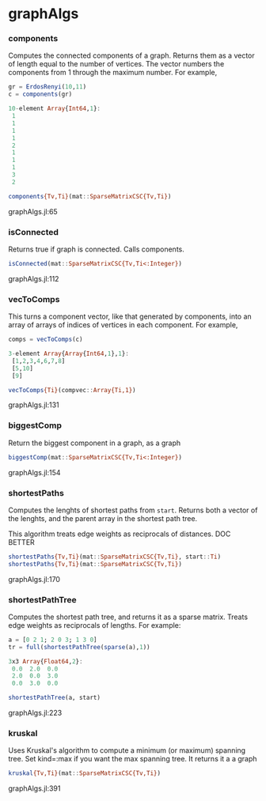 # graphAlgs
### components
Computes the connected components of a graph. Returns them as a vector of length equal to the number of vertices. The vector numbers the components from 1 through the maximum number. For example,

```julia
gr = ErdosRenyi(10,11)
c = components(gr)

10-element Array{Int64,1}:
 1
 1
 1
 1
 2
 1
 1
 1
 3
 2
```


```julia
components{Tv,Ti}(mat::SparseMatrixCSC{Tv,Ti})
```

graphAlgs.jl:65



### isConnected
Returns true if graph is connected.  Calls components.


```julia
isConnected(mat::SparseMatrixCSC{Tv,Ti<:Integer})
```

graphAlgs.jl:112



### vecToComps
This turns a component vector, like that generated by components, into an array of arrays of indices of vertices in each component.  For example,

```julia
comps = vecToComps(c)

3-element Array{Array{Int64,1},1}:
 [1,2,3,4,6,7,8]
 [5,10]         
 [9]   
```


```julia
vecToComps{Ti}(compvec::Array{Ti,1})
```

graphAlgs.jl:131



### biggestComp
Return the biggest component in a graph, as a graph


```julia
biggestComp(mat::SparseMatrixCSC{Tv,Ti<:Integer})
```

graphAlgs.jl:154



### shortestPaths
Computes the lenghts of shortest paths from `start`. Returns both a vector of the lenghts, and the parent array in the shortest path tree.

This algorithm treats edge weights as reciprocals of distances. DOC BETTER


```julia
shortestPaths{Tv,Ti}(mat::SparseMatrixCSC{Tv,Ti}, start::Ti)
shortestPaths{Tv,Ti}(mat::SparseMatrixCSC{Tv,Ti})
```

graphAlgs.jl:170



### shortestPathTree
Computes the shortest path tree, and returns it as a sparse matrix. Treats edge weights as reciprocals of lengths. For example:

```julia
a = [0 2 1; 2 0 3; 1 3 0]
tr = full(shortestPathTree(sparse(a),1))

3x3 Array{Float64,2}:
 0.0  2.0  0.0
 2.0  0.0  3.0
 0.0  3.0  0.0
```


```julia
shortestPathTree(a, start)
```

graphAlgs.jl:223



### kruskal
Uses Kruskal's algorithm to compute a minimum (or maximum) spanning tree. Set kind=:max if you want the max spanning tree. It returns it a a graph


```julia
kruskal{Tv,Ti}(mat::SparseMatrixCSC{Tv,Ti})
```

graphAlgs.jl:391



